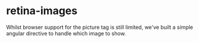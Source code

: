 # retina-images
Whilst browser support for the picture tag is still limited, we've built a simple angular directive to handle which image to show.
